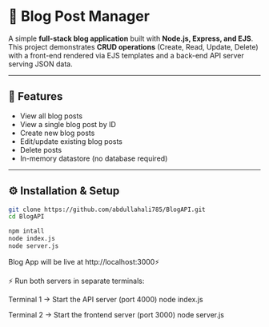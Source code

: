 # 📰 Blog Post Manager

A simple **full-stack blog application** built with **Node.js, Express, and EJS**.  
This project demonstrates **CRUD operations** (Create, Read, Update, Delete) with a front-end rendered via EJS templates and a back-end API server serving JSON data.

---

## 🚀 Features

- View all blog posts  
- View a single blog post by ID  
- Create new blog posts  
- Edit/update existing blog posts  
- Delete posts  
- In-memory datastore (no database required)  

---

## ⚙️ Installation & Setup
   ```bash
   git clone https://github.com/abdullahali785/BlogAPI.git
   cd BlogAPI

   npm intall
   node index.js
   node server.js
   ```
   
   Blog App will be live at http://localhost:3000⚡

⚡ Run both servers in separate terminals:

Terminal 1 → Start the API server (port 4000)
node index.js

Terminal 2 → Start the frontend server (port 3000)
node server.js
